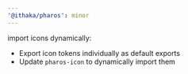 ```yaml
---
'@ithaka/pharos': minor
---
```


import icons dynamically:

* Export icon tokens individually as default exports
* Update `pharos-icon` to dynamically import them
